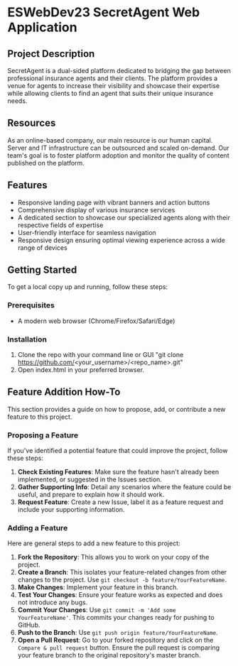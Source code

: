 # ESWebDev23 SecretAgent Web Application


## Project Description

SecretAgent is a dual-sided platform dedicated to bridging the gap between professional insurance agents and their clients. The platform provides a venue for agents to increase their visibility and showcase their expertise while allowing clients to find an agent that suits their unique insurance needs.

## Resources

As an online-based company, our main resource is our human capital. Server and IT infrastructure can be outsourced and scaled on-demand. Our team's goal is to foster platform adoption and monitor the quality of content published on the platform.

## Features

- Responsive landing page with vibrant banners and action buttons
- Comprehensive display of various insurance services 
- A dedicated section to showcase our specialized agents along with their respective fields of expertise
- User-friendly interface for seamless navigation
- Responsive design ensuring optimal viewing experience across a wide range of devices

## Getting Started

To get a local copy up and running, follow these steps:

### Prerequisites

- A modern web browser (Chrome/Firefox/Safari/Edge)

### Installation
1. Clone the repo with your command line or GUI
"git clone https://github.com/<your_username>/<repo_name>.git"
2. Open index.html in your preferred browser.


## Feature Addition How-To

This section provides a guide on how to propose, add, or contribute a new feature to this project.

### Proposing a Feature

If you've identified a potential feature that could improve the project, follow these steps:

1. **Check Existing Features**: Make sure the feature hasn't already been implemented, or suggested in the Issues section.
2. **Gather Supporting Info**: Detail any scenarios where the feature could be useful, and prepare to explain how it should work.
3. **Request Feature**: Create a new Issue, label it as a feature request and include your supporting information.

### Adding a Feature

Here are general steps to add a new feature to this project:

1. **Fork the Repository**: This allows you to work on your copy of the project.
2. **Create a Branch**: This isolates your feature-related changes from other changes to the project. Use `git checkout -b feature/YourFeatureName`.
3. **Make Changes**: Implement your feature in this branch.
4. **Test Your Changes**: Ensure your feature works as expected and does not introduce any bugs.
5. **Commit Your Changes**: Use `git commit -m 'Add some YourFeatureName'`. This commits your changes ready for pushing to GitHub.
6. **Push to the Branch**: Use `git push origin feature/YourFeatureName`.
7. **Open a Pull Request**: Go to your forked repository and click on the `Compare & pull request` button. Ensure the pull request is comparing your feature branch to the original repository's master branch.

